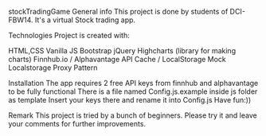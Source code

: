 stockTradingGame
General info
This project is done by students of DCI-FBW14. It's a virtual Stock trading app.

Technologies
Project is created with:

HTML,CSS
Vanilla JS
Bootstrap
jQuery
Highcharts (library for making charts)
Finnhub.io / Alphavantage API
Cache / LocalStorage
Mock Localstorage
Proxy Pattern

Installation
The app requires 2 free API keys from finnhub and alphavantage to be fully functional
There is a file named Config.js.example inside js folder as template
Insert your keys there and rename it into Config.js
Have fun:))

Remark
This project is tried by a bunch of beginners. Please try it and leave your comments for further improvements.

